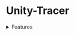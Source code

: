 # Unity-Tracer

<details><summary>Features</summary>
<p>
- [x] SBVH(CPU Build,GPU Traversal)
</p>
</details>